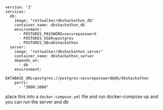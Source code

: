 ```
version: '3'
services:
  db:
    image: "rettwalker/dbshackathon_db"
    container_name: dbshackathon_db
    environment:
      - POSTGRES_PASSWORD=securepassword
      - POSTGRES_USER=postgres
      - POSTGRES_DB=dbshackathon
  server:
    image: "rettwalker/dbshackathon_server"
    container_name: dbshackathon_server
    depends_on:
      - db
    environment:
      - DATABASE_URL=postgres://postgres:securepassword@db/dbshackathon
    ports:
      - "3000:3000"
```

place this into a `docker-compose.yml` file and run docker-compose up and you can run the server and db
